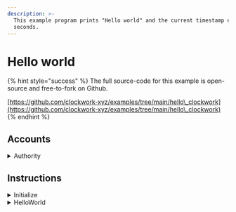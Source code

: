```yaml
---
description: >-
  This example program prints "Hello world" and the current timestamp every 60
  seconds.
---
```


# Hello world

{% hint style="success" %}
The full source-code for this example is open-source and free-to-fork on Github.

[https://github.com/clockwork-xyz/examples/tree/main/hello\_clockwork](https://github.com/clockwork-xyz/examples/tree/main/hello\_clockwork)
{% endhint %}

## Accounts

<details>

<summary>Authority</summary>

This program uses a singleton `Authority` account. Once initialized, the authority account can sign for [CPIs](https://docs.solana.com/developing/programming-model/calling-between-programs) on behalf of our program.

```rust
use {
    anchor_lang::{prelude::*, AnchorDeserialize},
    std::convert::TryFrom,
};

pub const SEED_AUTHORITY: &[u8] = b"authority";

/**
 * Authority
 */

#[account]
#[derive(Debug)]
pub struct Authority {}

impl Authority {
    pub fn pubkey() -> Pubkey {
        Pubkey::find_program_address(&[SEED_AUTHORITY], &crate::ID).0
    }
}
```

</details>

## Instructions

<details>

<summary>Initialize</summary>

The `Initialize` instruction is only intended to be called once at the point of program initialization. It creates a Clockwork queue named `"hello"` and schedules it to fire every 15 seconds. Note we pass in the queue account as a `SystemAccount` and verify its PDA seeds follow the expected pattern.&#x20;

```rust
    crate::state::*,
    anchor_lang::{
        prelude::*,
        solana_program::{system_program, instruction::Instruction},
    },
    clockwork_crank::{
        program::ClockworkCrank,
        state::{Trigger, SEED_QUEUE},
    },
    std::mem::size_of,
};

#[derive(Accounts)]
pub struct Initialize<'info> {
    #[account(
        init,
        seeds = [SEED_AUTHORITY],
        bump,
        payer = payer,
        space = 8 + size_of::<Authority>(),
    )]
    pub authority: Account<'info, Authority>,

    #[account(address = clockwork_crank::ID)]
    pub clockwork_program: Program<'info, ClockworkCrank>,

    #[account(
        seeds = [
            SEED_QUEUE, 
            authority.key().as_ref(), 
            "hello".as_bytes()
        ], 
        seeds::program = clockwork_crank::ID,
        bump
     )]
    pub hello_queue: SystemAccount<'info>,

    #[account(mut)]
    pub payer: Signer<'info>, 

    #[account(address = system_program::ID)]
    pub system_program: Program<'info, System>,
}

pub fn handler<'info>(ctx: Context<'_, '_, '_, 'info, Initialize<'info>>) -> Result<()> {
    // Get accounts
    let authority = &mut ctx.accounts.authority;
    let payer = &ctx.accounts.payer;
    let hello_queue = &ctx.accounts.hello_queue;
    let clockwork_program = &ctx.accounts.clockwork_program;
    let system_program = &ctx.accounts.system_program;

    // define ix
    let hello_clowckwork_ix = Instruction {
        program_id: crate::ID,
        accounts: vec![ 
            AccountMeta::new_readonly(authority.key(), false),
            AccountMeta::new_readonly(hello_queue.key(), true)
        ],
        data: clockwork_crank::anchor::sighash("hello_world").to_vec(),
    };

    // initialize queue
    let bump = *ctx.bumps.get("authority").unwrap();
    clockwork_crank::cpi::queue_create(
        CpiContext::new_with_signer(
            clockwork_program.to_account_info(),
            clockwork_crank::cpi::accounts::QueueCreate {
                authority: authority.to_account_info(),
                payer: payer.to_account_info(),
                queue: hello_queue.to_account_info(),
                system_program: system_program.to_account_info(),
            },
            &[&[SEED_AUTHORITY, &[bump]]],
        ),
        hello_clowckwork_ix.into(),
        "hello".into(),
        Trigger::Cron {
            schedule: "*/15 * * * * * *".into(),
        },
    )?;

    Ok(())
}
```

</details>

<details>

<summary>HelloWorld</summary>

The `HelloWorld` instruction is the target instruction we setup as the kickoff instruction for the queue. Here we simply verify the signer is our program's queue, named `"hello"`, and then print a log message.

```rust
use {
    crate::state::*,
    anchor_lang::prelude::*,
    clockwork_crank::state::{CrankResponse, SEED_QUEUE, Queue},
};

#[derive(Accounts)]
pub struct HelloWorld<'info> {
    #[account(seeds = [SEED_AUTHORITY], bump)]
    pub authority: Account<'info, Authority>,

    #[account(
        signer, 
        seeds = [
            SEED_QUEUE, 
            authority.key().as_ref(), 
            "hello".as_bytes()
        ], 
        seeds::program = clockwork_crank::ID,
        bump,
        has_one = authority
    )]
    pub hello_queue: Account<'info, Queue>,
}

pub fn handler(_ctx: Context<HelloWorld>) -> Result<CrankResponse> {
    msg!(
        "Hello world! The current time is: {}",
        Clock::get().unwrap().unix_timestamp
    );

    Ok(CrankResponse { next_instruction: None })
}
```

</details>
